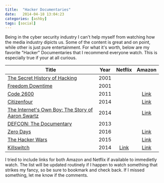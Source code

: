```yaml
---
title:  "Hacker Documentaries"
date:   2014-04-18 13:04:23
categories: [ashby]
tags: [social]
---
```

Being in the cyber security industry I can't help myself from watching how the media industry dipicts us.  Some of the content is great and on point, while other is just pure entertainment.  For what it's worth, below are my favorite "Hacker"  Documentaries that I recommend everyone watch.  This is especially true if your at all curious.

| Title                                                                                    | Year |                                    Netflix                                   |            Amazon           |
|------------------------------------------------------------------------------------------|:----:|:----------------------------------------------------------------------------:|:---------------------------:|
| [The Secret History of Hacking](http://www.imdb.com/title/tt2335921)                     | 2001 |                                                                              |                             |
| [Freedom Downtime](http://www.imdb.com/title/tt0309614)                                  | 2001 |                                                                              |                             |
| [Code 2600](http://www.imdb.com/title/tt1830538)                                         | 2011 |                                                                              | [Link](http://a.co/cBHy7w9) |
| [Citizenfour](http://www.imdb.com/title/tt4044364)                                       | 2014 |                                                                              | [Link](http://a.co/9ThfJd2) |
| [The Internet's Own Boy: The Story of Aaron Swartz](http://www.imdb.com/title/tt3268458) | 2014 |                                                                              | [Link](http://a.co/7Ql2HU2) |
| [DEFCON: The Documentary](http://www.imdb.com/title/tt3010462)                           | 2013 |                                                                              |                             |
| [Zero Days](http://www.imdb.com/title/tt5446858)                                         | 2016 |                                                                              | [Link](http://a.co/b65tw2E) |
| [The Hacker Wars](http://www.imdb.com/title/tt4047350)                                   | 2015 |                                                                              | [Link](http://a.co/4ggrG1o) |
| [Killswitch](http://www.imdb.com/title/tt4067162)                                        | 2014 | [Link](https://www.netflix.com/search?q=killswitch&jbv=80130567&jbp=0&jbr=0) | [Link](http://a.co/dtrqskt) |

I tried to include links for both Amazon and Netflix if available to immedietly watch.  The list will be updated routinely if I happen to watch something that strikes my fancy, so be sure to bookmark and check back.  If I missed something, let me know if the comments.
